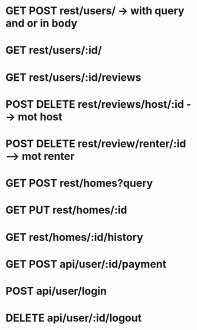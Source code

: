 # GET POST rest/users/ -> with query and or in body

<!-- utan reviews -->

# GET rest/users/:id/

<!-- med reviews -->

# GET rest/users/:id/reviews

# POST DELETE rest/reviews/host/:id --> mot host

# POST DELETE rest/review/renter/:id --> mot renter

# GET POST rest/homes?query

# GET PUT rest/homes/:id

# GET rest/homes/:id/history

<!-- functions -->

<!-- if payment is valid, create booking -->

# GET POST api/user/:id/payment

# POST api/user/login

# DELETE api/user/:id/logout
